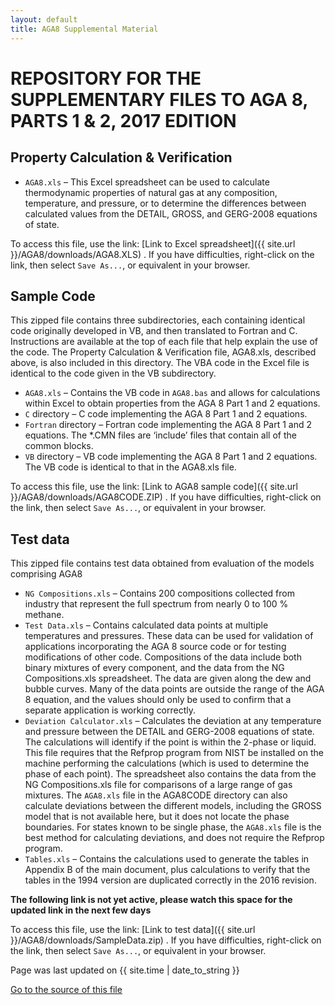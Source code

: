 ```yaml
---
layout: default
title: AGA8 Supplemental Material
---
```


# REPOSITORY FOR THE SUPPLEMENTARY FILES TO AGA 8, PARTS 1 & 2, 2017 EDITION

## Property Calculation & Verification

* ``AGA8.xls`` – This Excel spreadsheet can be used to calculate thermodynamic properties of natural gas at any composition, temperature, and pressure, or to determine the differences between calculated values from the DETAIL, GROSS, and GERG-2008 equations of state. 

To access this file, use the link: [Link to Excel spreadsheet]({{ site.url }}/AGA8/downloads/AGA8.XLS) .  If you have difficulties, right-click on the link, then select ``Save As...``, or equivalent in your browser.

## Sample Code

This zipped file contains three subdirectories, each containing identical code originally developed in VB, and then translated to Fortran and C.  Instructions are available at the top of each file that help explain the use of the code.  The Property Calculation & Verification file, AGA8.xls, described above, is also included in this directory. The VBA code in the Excel file is identical to the code given in the VB subdirectory.

* ``AGA8.xls`` – Contains the VB code in ``AGA8.bas`` and allows for calculations within Excel to obtain properties from the AGA 8 Part 1 and 2 equations. 
* ``C`` directory – C code implementing the AGA 8 Part 1 and 2 equations. 
* ``Fortran`` directory – Fortran code implementing the AGA 8 Part 1 and 2 equations. The *.CMN files are ‘include’ files that contain all of the common blocks. 
* ``VB`` directory – VB code implementing the AGA 8 Part 1 and 2 equations. The VB code is identical to that in the AGA8.xls file. 

To access this file, use the link: [Link to AGA8 sample code]({{ site.url }}/AGA8/downloads/AGA8CODE.ZIP) .  If you have difficulties, right-click on the link, then select ``Save As...``, or equivalent in your browser.

## Test data

This zipped file contains test data obtained from evaluation of the models comprising AGA8

* ``NG Compositions.xls`` – Contains 200 compositions collected from industry that represent the full spectrum from nearly 0 to 100 % methane.  
* ``Test Data.xls`` – Contains calculated data points at multiple temperatures and pressures. These data can be used for validation of applications incorporating the AGA 8 source code or for testing modifications of other code. Compositions of the data include both binary mixtures of every component, and the data from the NG Compositions.xls spreadsheet. The data are given along the dew and bubble curves. Many of the data points are outside the range of the AGA 8 equation, and the values should only be used to confirm that a separate application is working correctly. 
* ``Deviation Calculator.xls`` – Calculates the deviation at any temperature and pressure between the DETAIL and GERG-2008 equations of state. The calculations will identify if the point is within the 2-phase or liquid. This file requires that the Refprop program from NIST be installed on the machine performing the calculations (which is used to determine the phase of each point). The spreadsheet also contains the data from the NG Compositions.xls file for comparisons of a large range of gas mixtures. The ``AGA8.xls`` file in the AGA8CODE directory can also calculate deviations between the different models, including the GROSS model that is not available here, but it does not locate the phase boundaries. For states known to be single phase, the ``AGA8.xls`` file is the best method for calculating deviations, and does not require the Refprop program. 
* ``Tables.xls`` – Contains the calculations used to generate the tables in Appendix B of the main document, plus calculations to verify that the tables in the 1994 version are duplicated correctly in the 2016 revision. 

**The following link is not yet active, please watch this space for the updated link in the next few days**

To access this file, use the link: [Link to test data]({{ site.url }}/AGA8/downloads/SampleData.zip) .  If you have difficulties, right-click on the link, then select ``Save As...``, or equivalent in your browser.

Page was last updated on {{ site.time | date_to_string }}

[Go to the source of this file](https://github.com/usnistgov/AGA8/blob/nist-pages/index.md)
